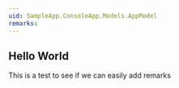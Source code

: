 ```yaml
---
uid: SampleApp.ConsoleApp.Models.AppModel
remarks: 
---
```


## Hello World
This is a test to see if we can easily add remarks
